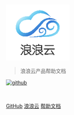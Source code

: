 ![](image/logo.png)



> 浪浪云产品帮助文档

[![github](https://img.shields.io/badge/github-babeltower-brightgreen.svg)](https://github.com/langlangy) 


<span id="busuanzi_container_site_pv" style='display:none'>
    👀 访问量：<span id="busuanzi_value_site_pv"></span> 次
</span>
<span id="busuanzi_container_site_uv" style='display:none'>
    | 🚴‍♂️ 访客数：<span id="busuanzi_value_site_uv"></span> 人
</span>

<br>



[GitHub](https://github.com/langlangy)
[浪浪云](https://langlangy.com)
[帮助文档](/README.md)


